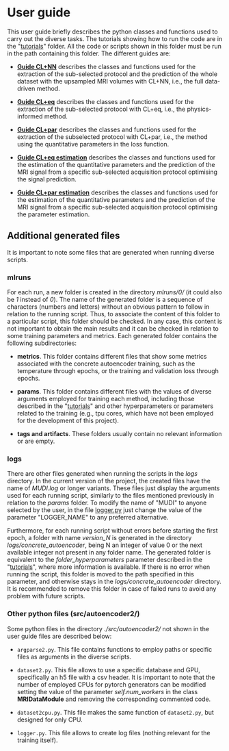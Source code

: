 # User guide

This user guide briefly describes the python classes and functions used to carry out the diverse tasks. The tutorials showing how to run the code are in the "[tutorials](../tutorials/README.md)" folder. All the code or scripts shown in this folder must be run in the path containing this folder. The different guides are:

* [**Guide CL+NN**](./tools/guide_clnn.md) describes the classes and functions used for the extraction of the sub-selected protocol and the prediction of the whole dataset with the upsampled MRI volumes with CL+NN, i.e., the full data-driven method.

* [**Guide CL+eq**](./tools/guide_cleq.md) describes the classes and functions used for the extraction of the sub-selected protocol with CL+eq, i.e., the physics-informed method.

* [**Guide CL+par**](./tools/guide_clpar.md) describes the classes and functions used for the extraction of the subselected protocol with CL+par, i.e., the method using the quantitative parameters in the loss function.

* [**Guide CL+eq estimation**](./tools/guide_cleq_onlyest.md) describes the classes and functions used for the estimation of the quantitative parameters and the prediction of the MRI signal from a specific sub-selected acquisition protocol optimising the signal prediction.

* [**Guide CL+par estimation**](./tools/guide_clpar_onlyest.md) describes the classes and functions used for the estimation of the quantitative parameters and the prediction of the MRI signal from a specific sub-selected acquisition protocol optimising the parameter estimation.

## Additional generated files

It is important to note some files that are generated when running diverse scripts.

### mlruns

For each run, a new folder is created in the directory *mlruns/0/* (it could also be *1* instead of *0*). The name of the generated folder is a sequence of characters (numbers and letters) without an obvious pattern to follow in relation to the running script. Thus, to associate the content of this folder to a particular script, this folder should be checked. In any case, this content is not important to obtain the main results and it can be checked in relation to some training parameters and metrics. Each generated folder contains the following subdirectories:

* **metrics**. This folder contains different files that show some metrics associated with the concrete autoencoder training, such as the temperature through epochs, or the training and validation loss through epochs.

* **params**. This folder contains different files with the values of diverse arguments employed for training each method, including those described in the "[tutorials](../tutorials/README.md)" and other hyperparameters or parameters related to the training (e.g., tpu cores, which have not been employed for the development of this project).

* **tags and artifacts**. These folders usually contain no relevant information or are empty.

### logs

There are other files generated when running the scripts in the *logs* directory. In the current version of the project, the created files have the name of *MUDI.log* or longer variants. These files just display the arguments used for each running script, similarly to the files mentioned previously in relation to the *params* folder. To modify the name of "MUDI" to anyone selected by the user, in the file [logger.py](./tools/src/autoencoder2/logger.py) just change the value of the parameter "LOGGER_NAME" to any preferred alternative.

Furthermore, for each running script without errors before starting the first epoch, a folder with name *version_N* is generated in the directory *logs/concrete_autoencoder*, being N an integer of value 0 or the next available integer not present in any folder name. The generated folder is equivalent to the *folder_hyperparameters* parameter described in the "[tutorials](../tutorials/README.md)", where more information is available. If there is no error when running the script, this folder is moved to the path specified in this parameter, and otherwise stays in the *logs/concrete_autoencoder* directory. It is recommended to remove this folder in case of failed runs to avoid any problem with future scripts.

### Other python files (src/autoencoder2/)

Some python files in the directory *./src/autoencoder2/* not shown in the user guide files are described below:

* `argparse2.py`. This file contains functions to employ paths or specific files as arguments in the diverse scripts.

* `dataset2.py`. This file allows to use a specific database and GPU, specifically an h5 file with a csv header. It is important to note that the number of employed CPUs for pytorch generators can be modified setting the value of the parameter *self.num_workers* in the class **MRIDataModule** and removing the corresponding commented code. 

* `dataset2cpu.py`. This file makes the same function of `dataset2.py`, but designed for only CPU.

* `logger.py`. This file allows to create log files (nothing relevant for the training itself).
